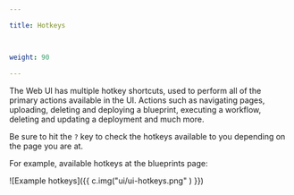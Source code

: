 ```yaml
---

title: Hotkeys



weight: 90

---
```



The Web UI has multiple hotkey shortcuts, used to perform all of the primary actions available in the UI. Actions such as navigating pages, uploading, deleting and deploying a blueprint, executing a workflow, deleting and updating a deployment and much more.

Be sure to hit the `?` key to check the hotkeys available to you depending on the page you are at.

For example, available hotkeys at the blueprints page:


![Example hotkeys]({{ c.img("ui/ui-hotkeys.png" ) }})
